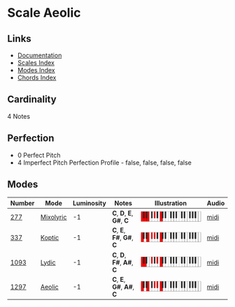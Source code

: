 # Scale Aeolic

## Links

- [Documentation](README.md)
- [Scales Index](Scales.md)
- [Modes Index](Modes.md)
- [Chords Index](Chords.md)

## Cardinality

4 Notes

## Perfection

- 0 Perfect Pitch
- 4 Imperfect Pitch
Perfection Profile - false, false, false, false

## Modes

| Number | Mode | Luminosity | Notes | Illustration | Audio |
|--------|------|------------|-------|--------------|-------|
| [277](https://ianring.com/musictheory/scales/277) | [Mixolyric](ModeMixolyric.md) | -1 | **C**, **D**, **E**, **G#**, **C** | ![CNaturalMixolyric](ModeCNaturalMixolyric.png) | [midi](https://github.com/edipermadi/music/blob/main/docs/ModeCNaturalMixolyric.mid?raw=true) | 
| [337](https://ianring.com/musictheory/scales/337) | [Koptic](ModeKoptic.md) | -1 | **C**, **E**, **F#**, **G#**, **C** | ![CNaturalKoptic](ModeCNaturalKoptic.png) | [midi](https://github.com/edipermadi/music/blob/main/docs/ModeCNaturalKoptic.mid?raw=true) | 
| [1093](https://ianring.com/musictheory/scales/1093) | [Lydic](ModeLydic.md) | -1 | **C**, **D**, **F#**, **A#**, **C** | ![CNaturalLydic](ModeCNaturalLydic.png) | [midi](https://github.com/edipermadi/music/blob/main/docs/ModeCNaturalLydic.mid?raw=true) | 
| [1297](https://ianring.com/musictheory/scales/1297) | [Aeolic](ModeAeolic.md) | -1 | **C**, **E**, **G#**, **A#**, **C** | ![CNaturalAeolic](ModeCNaturalAeolic.png) | [midi](https://github.com/edipermadi/music/blob/main/docs/ModeCNaturalAeolic.mid?raw=true) | 
